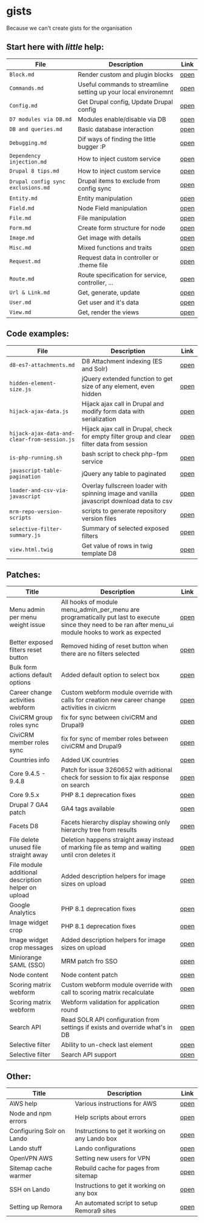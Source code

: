 # gists
Because we can't create gists for the organisation

## Start here with *little* help:
| File                               | Description                                      | Link                                                                                              |
|------------------------------------|--------------------------------------------------|---------------------------------------------------------------------------------------------------|
| `Block.md`                         | Render custom and plugin blocks                  | [open](https://github.com/MantaRayMedia/gists/blob/master/Block.md)                               |
| `Commands.md`                    | Useful commands to streamline setting up your local environemnt | [open](https://github.com/MantaRayMedia/gists/blob/master/Lando/Commands.md)    |
| `Config.md`                        | Get Drupal config, Update Drupal config          | [open](https://github.com/MantaRayMedia/gists/blob/master/Config.md)                              |
| `D7 modules via DB.md`             | Modules enable/disable via DB                    | [open](https://github.com/MantaRayMedia/gists/blob/master/D7%20modules%20via%20DB.md)             |
| `DB and queries.md`                | Basic database interaction                       | [open](https://github.com/MantaRayMedia/gists/blob/master/DB%20and%20queries.md)                  |
| `Debugging.md`                     | Dif ways of finding the little bugger :P         | [open](https://github.com/MantaRayMedia/gists/blob/master/Debugging.md)                           |
| `Dependency injection.md`          | How to inject custom service                     | [open](https://github.com/MantaRayMedia/gists/blob/master/Dependency%20injection.md)              |
| `Drupal 8 tips.md`                 | How to inject custom service                     | [open](https://github.com/MantaRayMedia/gists/blob/master/Drupal%208%20tips.md)                   |
| `Drupal config sync exclusions.md` | Drupal items to exclude from config sync         | [open](https://github.com/MantaRayMedia/gists/blob/master/Drupal%20config%20sync%20exclusions.md) |
| `Entity.md`                        | Entity manipulation                              | [open](https://github.com/MantaRayMedia/gists/blob/master/Entity.md)                              |
| `Field.md`                         | Node Field manipulation                          | [open](https://github.com/MantaRayMedia/gists/blob/master/Field.md)                               |
| `File.md`                          | File manipulation                                | [open](https://github.com/MantaRayMedia/gists/blob/master/File.md)                                |
| `Form.md`                          | Create form structure for node                   | [open](https://github.com/MantaRayMedia/gists/blob/master/Form.md)                                |
| `Image.md`                         | Get image with details                           | [open](https://github.com/MantaRayMedia/gists/blob/master/Image.md)                               |
| `Misc.md`                          | Mixed functions and traits                       | [open](https://github.com/MantaRayMedia/gists/blob/master/Misc.md)                                |
| `Request.md`                       | Request data in controller or .theme file        | [open](https://github.com/MantaRayMedia/gists/blob/master/Request.md)                             |
| `Route.md`                         | Route specification for service, controller, ... | [open](https://github.com/MantaRayMedia/gists/blob/master/Route.md)                               |
| `Url & Link.md`                    | Get, generate, update                            | [open](https://github.com/MantaRayMedia/gists/blob/master/Url%20%26%20Link.md)                    |
| `User.md`                          | Get user and it's data                           | [open](https://github.com/MantaRayMedia/gists/blob/master/User.md)                                |
| `View.md`                          | Get, render the views                            | [open](https://github.com/MantaRayMedia/gists/blob/master/View.md)                                |



## Code examples:
| File                                         | Description                                                                                 | Link                                                                                                       |
|----------------------------------------------|---------------------------------------------------------------------------------------------|------------------------------------------------------------------------------------------------------------|
| `d8-es7-attachments.md`                      | D8 Attachment indexing (ES and Solr)                                                        | [open](https://github.com/MantaRayMedia/gists/blob/master/Code/d8-es7-attachments.md)                      |
| `hidden-element-size.js`                     | jQuery extended function to get size of any element, even hidden                            | [open](https://github.com/MantaRayMedia/gists/blob/master/Code/hidden-element-size.js)                     |
| `hijack-ajax-data.js`                        | Hijack ajax call in Drupal and modify form data with serialization                          | [open](https://github.com/MantaRayMedia/gists/blob/master/Code/hijack-ajax-data.js)                        |
| `hijack-ajax-data-and-clear-from-session.js` | Hijack ajax call in Drupal, check for empty filter group and clear filter data from session | [open](https://github.com/MantaRayMedia/gists/blob/master/Code/hijack-ajax-data-and-clear-from-session.js) |
| `is-php-running.sh`                          | bash script to check php-fpm service                                                        | [open](https://github.com/MantaRayMedia/gists/blob/master/Code/is-php-running.sh)                          |
| `javascript-table-pagination`                | jQuery any table to paginated                                                               | [open](https://github.com/MantaRayMedia/gists/blob/master/Code/javascript-table-pagination/index.html)     |
| `loader-and-csv-via-javascript`              | Overlay fullscreen loader with spinning image and vanilla javascript download data to csv   | [open](https://github.com/MantaRayMedia/gists/blob/master/Code/loader-and-csv-via-javascript/index.html)   |
| `mrm-repo-version-scripts`                   | scripts to generate repository version files                                                | [open](https://github.com/MantaRayMedia/gists/blob/master/Code/mrm-repo-version-scripts/README.md)         |
| `selective-filter-summary.js`                | Summary of selected exposed filters                                                         | [open](https://github.com/MantaRayMedia/gists/blob/master/Code/selective-filter-summary.js)                |
| `view.html.twig`                             | Get value of rows in twig template D8                                                       | [open](https://github.com/MantaRayMedia/gists/blob/master/Code/view.html.twig)                             |

## Patches:
| Title                                               | Description                                                                                                                                              | Link                                                                                                                              |
|-----------------------------------------------------|----------------------------------------------------------------------------------------------------------------------------------------------------------|-----------------------------------------------------------------------------------------------------------------------------------|
| Menu admin per menu weight issue                    | All hooks of module menu_admin_per_menu are programatically put last to execute since they need to be ran after menu_ui module hooks to work as expected | [open](https://github.com/MantaRayMedia/gists/blob/master/Patches/admin_menu_per_menu_weight_problem.patch)                       |
| Better exposed filters reset button                 | Removed hiding of reset button when there are no filters selected                                                                                        | [open](https://github.com/MantaRayMedia/gists/blob/master/Patches/always_show_reset_button.patch)                                 |
| Bulk form actions default options                   | Added default option to select box                                                                                                                       | [open](https://raw.githubusercontent.com/MantaRayMedia/gists/master/Patches/bulk_field_default_option.patch)                      |
| Career change activities webform                    | Custom webform module override with calls for creation new career change activities in civicrm                                                           | [open](https://github.com/MantaRayMedia/gists/blob/master/Patches/create_career_change_activity_in_civicrm_on_field_change.patch) |
| CiviCRM group roles sync                            | fix for sync between civiCRM and Drupal9                                                                                                                 | [open](https://github.com/MantaRayMedia/gists/blob/master/Patches/civicrm_group_roles_sync.patch)                                 |
| CiviCRM member roles sync                           | fix for sync of member roles between civiCRM and Drupal9                                                                                                 | [open](https://github.com/MantaRayMedia/gists/blob/master/Patches/civicrm_member_roles_sync.patch)                                |
| Countries info                                      | Added UK countries                                                                                                                                       | [open](https://github.com/MantaRayMedia/gists/blob/master/Patches/uk_countries_divided.patch)                                     |
| Core 9.4.5 - 9.4.8                                  | Patch for issue 3260652 with aditional check for session to fix ajax response on search                                                                  | [open](https://github.com/MantaRayMedia/gists/blob/master/Patches/drupal-session-views-filter-3260652-15-repatched.patch)         |
| Core 9.5.x                                          | PHP 8.1 deprecation fixes                                                                                                                                | [open](https://github.com/MantaRayMedia/gists/blob/master/Patches/drupal_core_9_5_x-php8.patch)                                   |
| Drupal 7 GA4 patch                                  | GA4 tags available                                                                                                                                       | [open](https://github.com/MantaRayMedia/gists/blob/master/Patches/google_analytics_ga4.patch)                                     |
| Facets D8                                           | Facets hierarchy display showing only hierarchy tree from results                                                                                        | [open](https://github.com/MantaRayMedia/gists/blob/master/Patches/d8_facets_hierarchy_query_results_build_from_results.patch)     |
| File delete unused file straight away               | Deletion happens straight away instead of marking file as temp and waiting until cron deletes it                                                         | [open](https://github.com/MantaRayMedia/gists/blob/master/Patches/file_delete_immediately.patch)                                  |
| File module additional description helper on upload | Added description helpers for image sizes on upload                                                                                                      | [open](https://github.com/MantaRayMedia/gists/blob/master/Patches/image_file_description_helper.patch)                            |
| Google Analytics                                    | PHP 8.1 deprecation fixes                                                                                                                                | [open](https://github.com/MantaRayMedia/gists/blob/master/Patches/google_analytics-php8.patch)                                    |
| Image widget crop                                   | PHP 8.1 deprecation fixes                                                                                                                                | [open](https://github.com/MantaRayMedia/gists/blob/master/Patches/image_widget_crop-php8.patch)                                   |
| Image widget crop messages                          | Added description helpers for image sizes on upload                                                                                                      | [open](https://github.com/MantaRayMedia/gists/blob/master/Patches/soft-limit-message.patch)                                       |
| Miniorange SAML (SSO)                               | MRM patch fro SSO                                                                                                                                        | [open](https://github.com/MantaRayMedia/gists/blob/master/Patches/miniorange_saml_simplesamphp.patch)                             |
| Node content                                        | Node content patch                                                                                                                                       | [open](https://github.com/MantaRayMedia/gists/blob/master/Patches/node_content_crash.patch)                                       |
| Scoring matrix webform                              | Custom webform module override with call to scoring matrix recalculate                                                                                   | [open](https://github.com/MantaRayMedia/gists/blob/master/Patches/webform_call_custom_for_matrix_calculate.patch)                 |
| Scoring matrix webform                              | Webform validation for application round                                                                                                                 | [open](https://github.com/MantaRayMedia/gists/blob/master/Patches/webform_validation-application-round.patch)                     |
| Search API                                          | Read SOLR API configuration from settings if exists and override what's in DB                                                                            | [open](https://github.com/MantaRayMedia/gists/blob/master/Patches/search_api_load_from_settings.patch)                            |
| Selective filter                                    | Ability to un-check last element                                                                                                                         | [open](https://github.com/MantaRayMedia/gists/blob/master/Patches/views_module_fix_for_selective_filter_uncheck_last.patch)       |
| Selective filter                                    | Search API support                                                                                                                                       | [open](https://github.com/MantaRayMedia/gists/blob/master/Patches/views_selective_filters-search_api.patch)                       |

## Other:
| Title                   | Description                                | Link                                                                                     |
|-------------------------|--------------------------------------------|------------------------------------------------------------------------------------------|
| AWS help                | Various instructions for AWS               | [open](https://github.com/MantaRayMedia/gists/blob/master/Other/aws.md)                  |
| Node and npm errors     | Help scripts about errors                  | [open](https://github.com/MantaRayMedia/gists/blob/master/Other/npm-errors.md)           |
| Configuring Solr on Lando | Instructions to get it working on any Lando box  | [open](https://github.com/MantaRayMedia/gists/blob/master/Other/solr-configuration.md)   |
| Lando stuff             | Lando configurations                       | [open](https://github.com/MantaRayMedia/gists/blob/master/Lando.md)                      |
| OpenVPN AWS             | Setting new users for VPN                  | [open](https://github.com/MantaRayMedia/gists/blob/master/OpenVPN.md)                    |
| Sitemap cache warmer    | Rebuild cache for pages from sitemap       | [open](https://github.com/MantaRayMedia/gists/blob/master/Code/sitemap_cache_warmer.php) |
| SSH on Lando            | Instructions to get it working on any box  | [open](https://github.com/MantaRayMedia/gists/blob/master/Lando/ssl.md)                  |
| Setting up Remora       | An automated script to setup Remora9 sites | [open](https://github.com/MantaRayMedia/gists/blob/master/Remora8/Setup.md)              |
